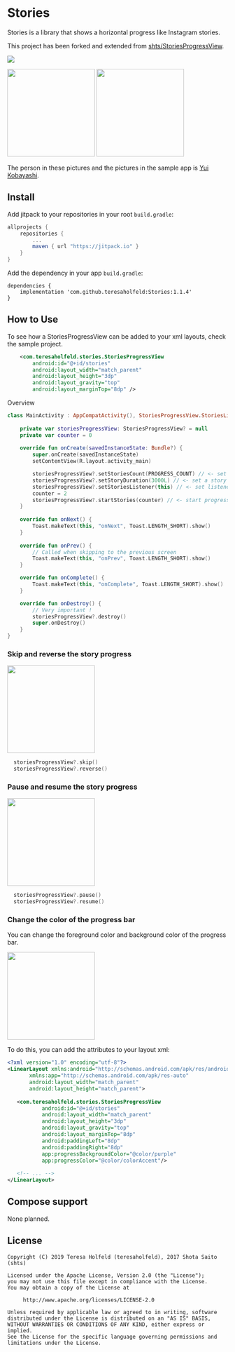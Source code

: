 # Stories

Stories is a library that shows a horizontal progress like Instagram stories.

This project has been forked and extended from [shts/StoriesProgressView](https://github.com/shts/StoriesProgressView).

[![](https://jitpack.io/v/teresaholfeld/Stories.svg)](https://jitpack.io/#teresaholfeld/Stories)

<img src="image/capture.png" width="200" />

<img src="image/image.gif" width="200" /> 

The person in these pictures and the pictures in the sample app is [Yui Kobayashi](http://www.keyakizaka46.com/s/k46o/artist/07).

## Install

Add jitpack to your repositories in your root `build.gradle`:

```groovy
allprojects {
    repositories {
        ...
        maven { url "https://jitpack.io" }
    }
}

```

Add the dependency in your app `build.gradle`:

```
dependencies {
    implementation 'com.github.teresaholfeld:Stories:1.1.4'
}

```

## How to Use

To see how a StoriesProgressView can be added to your xml layouts, check the sample project.

```xml
    <com.teresaholfeld.stories.StoriesProgressView
        android:id="@+id/stories"
        android:layout_width="match_parent"
        android:layout_height="3dp"
        android:layout_gravity="top"
        android:layout_marginTop="8dp" />
```
Overview

```kotlin
class MainActivity : AppCompatActivity(), StoriesProgressView.StoriesListener {
    
    private var storiesProgressView: StoriesProgressView? = null
    private var counter = 0
    
    override fun onCreate(savedInstanceState: Bundle?) {
        super.onCreate(savedInstanceState)
        setContentView(R.layout.activity_main)

        storiesProgressView?.setStoriesCount(PROGRESS_COUNT) // <- set stories
        storiesProgressView?.setStoryDuration(3000L) // <- set a story duration
        storiesProgressView?.setStoriesListener(this) // <- set listener
        counter = 2
        storiesProgressView?.startStories(counter) // <- start progress
    }
    
    override fun onNext() {
        Toast.makeText(this, "onNext", Toast.LENGTH_SHORT).show()
    }
    
    override fun onPrev() {
        // Called when skipping to the previous screen
        Toast.makeText(this, "onPrev", Toast.LENGTH_SHORT).show()
    }

    override fun onComplete() {
        Toast.makeText(this, "onComplete", Toast.LENGTH_SHORT).show()
    }

    override fun onDestroy() {
        // Very important !
        storiesProgressView?.destroy()
        super.onDestroy()
    }
}
```

### Skip and reverse the story progress

<img src="image/skip-reverse.gif" width="200" />

```kotlin
  storiesProgressView?.skip()
  storiesProgressView?.reverse()
```

### Pause and resume the story progress

<img src="image/pause-resume.gif" width="200" />

```kotlin
  storiesProgressView?.pause()
  storiesProgressView?.resume()
```

### Change the color of the progress bar

You can change the foreground color and background color of the 
progress bar.

<img src="image/progress-color.png" width="200" />

To do this, you can add the attributes to your layout xml:

```xml
<?xml version="1.0" encoding="utf-8"?>
<LinearLayout xmlns:android="http://schemas.android.com/apk/res/android"
       xmlns:app="http://schemas.android.com/apk/res-auto"
       android:layout_width="match_parent"
       android:layout_height="match_parent">
   
   <com.teresaholfeld.stories.StoriesProgressView
           android:id="@+id/stories"
           android:layout_width="match_parent"
           android:layout_height="3dp"
           android:layout_gravity="top"
           android:layout_marginTop="8dp"
           android:paddingLeft="8dp"
           android:paddingRight="8dp"
           app:progressBackgroundColor="@color/purple"
           app:progressColor="@color/colorAccent"/>
           
   <!-- ... -->
</LinearLayout>
```
## Compose support
None planned.

## License

```
Copyright (C) 2019 Teresa Holfeld (teresaholfeld), 2017 Shota Saito (shts)

Licensed under the Apache License, Version 2.0 (the "License");
you may not use this file except in compliance with the License.
You may obtain a copy of the License at

     http://www.apache.org/licenses/LICENSE-2.0

Unless required by applicable law or agreed to in writing, software
distributed under the License is distributed on an "AS IS" BASIS,
WITHOUT WARRANTIES OR CONDITIONS OF ANY KIND, either express or implied.
See the License for the specific language governing permissions and
limitations under the License.
```
